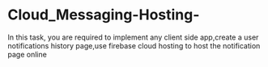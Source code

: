 # Cloud_Messaging-Hosting-
In this task, you are required to implement any client side app,create a user notifications history page,use firebase cloud hosting to host the notification page online
